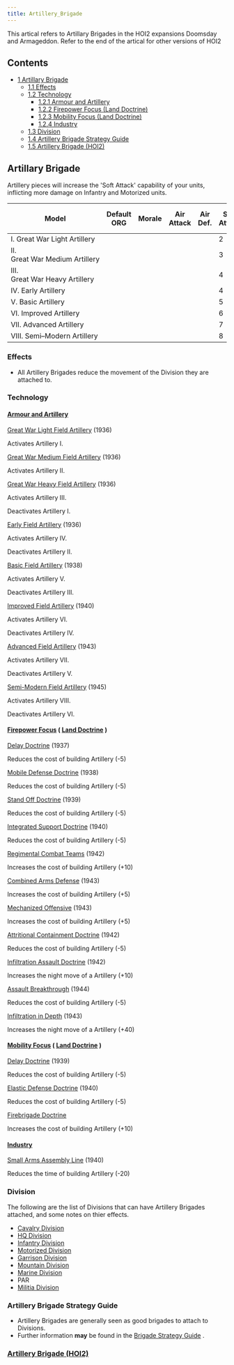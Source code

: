 ```yaml
---
title: Artillery_Brigade
---
```

 This artical refers to Artillary Brigades in the HOI2 expansions Doomsday and Armageddon. Refer to the end of the artical for other versions of HOI2

Contents
--------

*   [1 Artillary Brigade](#Artillary_Brigade)
    *   [1.1 Effects](#Effects)
    *   [1.2 Technology](#Technology)
        *   [1.2.1 Armour and Artillery](#Armour_and_Artillery)
        *   [1.2.2 Firepower Focus (Land Doctrine)](#Firepower_Focus_.28Land_Doctrine.29)
        *   [1.2.3 Mobility Focus (Land Doctrine)](#Mobility_Focus_.28Land_Doctrine.29)
        *   [1.2.4 Industry](#Industry)
    *   [1.3 Division](#Division)
    *   [1.4 Artillery Brigade Strategy Guide](#Artillery_Brigade_Strategy_Guide)
    *   [1.5 Artillery Brigade (HOI2)](#Artillery_Brigade_.28HOI2.29)

Artillary Brigade
-----------------

Artillery pieces will increase the 'Soft Attack' capability of your units, inflicting more damage on Infantry and Motorized units.

| Model | Default ORG | Morale | Air Attack | Air Def. | Soft Attack | Hard Attack | Tough-ness | Defens-iveness | Soft-ness |  | Cost | Build-time | Man-power | Max Speed | Supply Cons. | Fuel Cons. | Supp. | Transp. Weight | Upgrade Time Factor | Upgrade Cost Factor |
| --- | --- | --- | --- | --- | --- | --- | --- | --- | --- | --- | --- | --- | --- | --- | --- | --- | --- | --- | --- | --- |
| I. Great War Light Artillery |  |  |  |  | 2 | 1 |  | 2 |  |  | 5 | 45 | 2 | \-1 | 0.6 |  |  |  | 0.5 | 1.0 |  |  |  |  |
| II. Great War Medium Artillery |  |  |  |  | 3 | 1 |  | 2 |  |  | 5 | 60 | 2 | \-1 | 0.8 |  |  |  | 0.5 | 1.0 |  |  |  |  |
| III. Great War Heavy Artillery |  |  |  |  | 4 | 1 |  | 2 |  |  | 6 | 80 | 2 | \-2 | 1.1 |  |  |  | 0.5 | 1.0 |  |  |  |  |
| IV. Early Artillery |  |  |  |  | 4 | 2 |  | 3 |  |  | 5 | 60 | 2 | \-1 | 1.0 |  |  |  | 0.5 | 1.0 |  |  |  |  |
| V. Basic Artillery |  |  |  |  | 5 | 2 |  | 4 |  |  | 5 | 60 | 2 | \-1 | 1.1 |  |  |  | 0.5 | 1.0 |  |  |  |  |
| VI. Improved Artillery |  |  |  |  | 6 | 2 |  | 4 |  |  | 6 | 60 | 2 | \-1 | 1.2 |  |  |  | 0.5 | 1.0 |  |  |  |  |
| VII. Advanced Artillery |  |  |  |  | 7 | 2 |  | 5 |  |  | 7 | 60 | 2 | \-1 | 1.3 |  |  |  | 0.5 | 1.0 |  |  |  |  |
| VIII. Semi–Modern Artillery |  |  |  |  | 8 | 3 |  | 5 |  |  | 7 | 60 | 2 | \-1 | 1.4 |  |  |  | 0.5 | 1.0 |  |  |  |  |

### Effects

*   All Artillery Brigades reduce the movement of the Division they are attached to.

### Technology

#### [Armour and Artillery](/wiki/index.php?title=Armour_and_Artillery&action=edit&redlink=1 "Armour and Artillery (page does not exist)")

[Great War Light Field Artillery](/wiki/index.php?title=Great_War_Light_Field_Artillery&action=edit&redlink=1 "Great War Light Field Artillery (page does not exist)") (1936)

Activates Artillery I.

[Great War Medium Field Artillery](/wiki/index.php?title=Great_War_Medium_Field_Artillery&action=edit&redlink=1 "Great War Medium Field Artillery (page does not exist)") (1936)

Activates Artillery II.

[Great War Heavy Field Artillery](/wiki/index.php?title=Great_War_Heavy_Field_Artillery&action=edit&redlink=1 "Great War Heavy Field Artillery (page does not exist)") (1936)

Activates Artillery III.

Deactivates Artillery I.

[Early Field Artillery](/wiki/index.php?title=Early_Field_Artillery&action=edit&redlink=1 "Early Field Artillery (page does not exist)") (1936)

Activates Artillery IV.

Deactivates Artillery II.

[Basic Field Artillery](/wiki/index.php?title=Basic_Field_Artillery&action=edit&redlink=1 "Basic Field Artillery (page does not exist)") (1938)

Activates Artillery V.

Deactivates Artillery III.

[Improved Field Artillery](/wiki/index.php?title=Improved_Field_Artillery&action=edit&redlink=1 "Improved Field Artillery (page does not exist)") (1940)

Activates Artillery VI.

Deactivates Artillery IV.

[Advanced Field Artillery](/wiki/index.php?title=Advanced_Field_Artillery&action=edit&redlink=1 "Advanced Field Artillery (page does not exist)") (1943)

Activates Artillery VII.

Deactivates Artillery V.

[Semi-Modern Field Artillery](/wiki/index.php?title=Semi-Modern_Field_Artillery&action=edit&redlink=1 "Semi-Modern Field Artillery (page does not exist)") (1945)

Activates Artillery VIII.

Deactivates Artillery VI.

#### [Firepower Focus](/wiki/index.php?title=Firepower_Focus&action=edit&redlink=1 "Firepower Focus (page does not exist)") ( [Land Doctrine](/wiki/Land_Doctrine "Land Doctrine") )

[Delay Doctrine](/wiki/index.php?title=Delay_Doctrine&action=edit&redlink=1 "Delay Doctrine (page does not exist)") (1937)

Reduces the cost of building Artillery (-5)

[Mobile Defense Doctrine](/wiki/index.php?title=Mobile_Defense_Doctrine&action=edit&redlink=1 "Mobile Defense Doctrine (page does not exist)") (1938)

Reduces the cost of building Artillery (-5)

[Stand Off Doctrine](/wiki/index.php?title=Stand_Off_Doctrine&action=edit&redlink=1 "Stand Off Doctrine (page does not exist)") (1939)

Reduces the cost of building Artillery (-5)

[Integrated Support Doctrine](/wiki/index.php?title=Integrated_Support_Doctrine&action=edit&redlink=1 "Integrated Support Doctrine (page does not exist)") (1940)

Reduces the cost of building Artillery (-5)

[Regimental Combat Teams](/wiki/index.php?title=Regimental_Combat_Teams&action=edit&redlink=1 "Regimental Combat Teams (page does not exist)") (1942)

Increases the cost of building Artillery (+10)

[Combined Arms Defense](/wiki/index.php?title=Combined_Arms_Defense&action=edit&redlink=1 "Combined Arms Defense (page does not exist)") (1943)

Increases the cost of building Artillery (+5)

[Mechanized Offensive](/wiki/index.php?title=Mechanized_Offensive&action=edit&redlink=1 "Mechanized Offensive (page does not exist)") (1943)

Increases the cost of building Artillery (+5)

[Attritional Containment Doctrine](/wiki/index.php?title=Attritional_Containment_Doctrine&action=edit&redlink=1 "Attritional Containment Doctrine (page does not exist)") (1942)

Reduces the cost of building Artillery (-5)

[Infiltration Assault Doctrine](/wiki/index.php?title=Infiltration_Assault_Doctrine&action=edit&redlink=1 "Infiltration Assault Doctrine (page does not exist)") (1942)

Increases the night move of a Artillery (+10)

[Assault Breakthrough](/wiki/index.php?title=Assault_Breakthrough&action=edit&redlink=1 "Assault Breakthrough (page does not exist)") (1944)

Reduces the cost of building Artillery (-5)

[Infiltration in Depth](/wiki/index.php?title=Infiltration_in_Depth&action=edit&redlink=1 "Infiltration in Depth (page does not exist)") (1943)

Increases the night move of a Artillery (+40)

#### [Mobility Focus](/wiki/index.php?title=Mobility_Focus&action=edit&redlink=1 "Mobility Focus (page does not exist)") ( [Land Doctrine](/wiki/Land_Doctrine "Land Doctrine") )

[Delay Doctrine](/wiki/index.php?title=Delay_Doctrine&action=edit&redlink=1 "Delay Doctrine (page does not exist)") (1939)

Reduces the cost of building Artillery (-5)

[Elastic Defense Doctrine](/wiki/index.php?title=Elastic_Defense_Doctrine&action=edit&redlink=1 "Elastic Defense Doctrine (page does not exist)") (1940)

Reduces the cost of building Artillery (-5)

[Firebrigade Doctrine](/wiki/index.php?title=Firebrigade_Doctrine&action=edit&redlink=1 "Firebrigade Doctrine (page does not exist)")

Increases the cost of building Artillery (+10)

#### [Industry](/wiki/index.php?title=Industry&action=edit&redlink=1 "Industry (page does not exist)")

[Small Arms Assembly Line](/wiki/index.php?title=Small_Arms_Assembly_Line&action=edit&redlink=1 "Small Arms Assembly Line (page does not exist)") (1940)

Reduces the time of building Artillery (-20)

### Division

The following are the list of Divisions that can have Artillery Brigades attached, and some notes on thier effects.

*   [Cavalry Division](/wiki/Cavalry_Division "Cavalry Division")
*   [HQ Division](/wiki/HQ_Division "HQ Division")
*   [Infantry Division](/wiki/Infantry_Division "Infantry Division")
*   [Motorized Division](/wiki/Motorized_Division "Motorized Division")
*   [Garrison Division](/wiki/Garrison_Division "Garrison Division")
*   [Mountain Division](/wiki/Mountain_Division "Mountain Division")
*   [Marine Division](/wiki/Marine_Division "Marine Division")
*   PAR
*   [Militia Division](/wiki/Militia_Division "Militia Division")

### Artillery Brigade Strategy Guide

*   Artillery Brigades are generally seen as good brigades to attach to Divisions.
*   Further information **may** be found in the [Brigade Strategy Guide](/wiki/Brigade_Strategy_Guide "Brigade Strategy Guide") .

### [Artillery Brigade (HOI2)](/wiki/Artillery_Brigade_(HOI2) "Artillery Brigade (HOI2)")